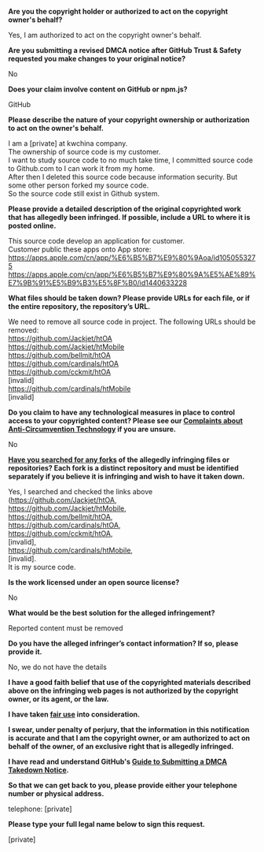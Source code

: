 **Are you the copyright holder or authorized to act on the copyright owner's behalf?**

Yes, I am authorized to act on the copyright owner's behalf.

**Are you submitting a revised DMCA notice after GitHub Trust & Safety requested you make changes to your original notice?**

No

**Does your claim involve content on GitHub or npm.js?**

GitHub

**Please describe the nature of your copyright ownership or authorization to act on the owner's behalf.**

I am a [private] at kwchina company.  
The ownership of source code is my customer.  
I want to study source code to no much take time, I committed source code to Github.com to I can work it from my home.  
After then I deleted this source code because information security. But some other person forked my source code.  
So the source code still exist in Github system.

**Please provide a detailed description of the original copyrighted work that has allegedly been infringed. If possible, include a URL to where it is posted online.**

This source code develop an application for customer.  
Customer public these apps onto App store:  
https://apps.apple.com/cn/app/%E6%B5%B7%E9%80%9Aoa/id1050553275  
https://apps.apple.com/cn/app/%E6%B5%B7%E9%80%9A%E5%AE%89%E7%9B%91%E5%B9%B3%E5%8F%B0/id1440633228

**What files should be taken down? Please provide URLs for each file, or if the entire repository, the repository’s URL.**

We need to remove all source code in project. The following URLs should be removed:  
https://github.com/Jackjet/htOA  
https://github.com/Jackjet/htMobile  
https://github.com/bellmit/htOA  
https://github.com/cardinals/htOA  
https://github.com/cckmit/htOA  
[invalid]  
https://github.com/cardinals/htMobile  
[invalid]  

**Do you claim to have any technological measures in place to control access to your copyrighted content? Please see our <a href="https://docs.github.com/articles/guide-to-submitting-a-dmca-takedown-notice#complaints-about-anti-circumvention-technology">Complaints about Anti-Circumvention Technology</a> if you are unsure.**

No

**<a href="https://docs.github.com/articles/dmca-takedown-policy#b-what-about-forks-or-whats-a-fork">Have you searched for any forks</a> of the allegedly infringing files or repositories? Each fork is a distinct repository and must be identified separately if you believe it is infringing and wish to have it taken down.**

Yes, I searched and checked the links above (https://github.com/Jackjet/htOA,  
https://github.com/Jackjet/htMobile,  
https://github.com/bellmit/htOA,  
https://github.com/cardinals/htOA,  
https://github.com/cckmit/htOA,  
[invalid],  
https://github.com/cardinals/htMobile,  
[invalid].  
It is my source code.

**Is the work licensed under an open source license?**

No

**What would be the best solution for the alleged infringement?**

Reported content must be removed

**Do you have the alleged infringer’s contact information? If so, please provide it.**

No, we do not have the details

**I have a good faith belief that use of the copyrighted materials described above on the infringing web pages is not authorized by the copyright owner, or its agent, or the law.**

**I have taken <a href="https://www.lumendatabase.org/topics/22">fair use</a> into consideration.**

**I swear, under penalty of perjury, that the information in this notification is accurate and that I am the copyright owner, or am authorized to act on behalf of the owner, of an exclusive right that is allegedly infringed.**

**I have read and understand GitHub's <a href="https://docs.github.com/articles/guide-to-submitting-a-dmca-takedown-notice/">Guide to Submitting a DMCA Takedown Notice</a>.**

**So that we can get back to you, please provide either your telephone number or physical address.**

telephone: [private]

**Please type your full legal name below to sign this request.**

[private]
